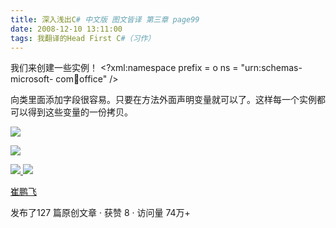 ```yaml
---
title: 深入浅出C# 中文版 图文皆译 第三章 page99
date: 2008-12-10 13:11:00
tags: 我翻译的Head First C#（习作）
---
```

我们来创建一些实例！  <?xml:namespace prefix = o ns = "urn:schemas-microsoft-
com:office:office" />

向类里面添加字段很容易。只要在方法外面声明变量就可以了。这样每一个实例都可以得到这些变量的一份拷贝。

![](https://p-blog.csdn.net/images/p_blog_csdn_net/cuipengfei1/EntryImages/20081210/%E6%88%AA%E5%9B%BE00633645114835803750.jpg)

![](https://p-blog.csdn.net/images/p_blog_csdn_net/cuipengfei1/EntryImages/20081210/%E6%88%AA%E5%9B%BE01633645114836741250.jpg)



[ ![](https://profile.csdnimg.cn/5/2/5/3_cuipengfei1)
![](https://g.csdnimg.cn/static/user-reg-year/1x/11.png)
](https://blog.csdn.net/cuipengfei1)

[ 崔鹏飞 ](https://blog.csdn.net/cuipengfei1)

发布了127 篇原创文章  ·  获赞 8  ·  访问量 74万+

